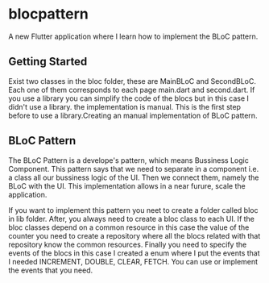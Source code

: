 # blocpattern

A new Flutter application where I learn how to implement the BLoC pattern.

## Getting Started

Exist two classes in the bloc folder, these are MainBLoC and SecondBLoC.
Each one of them corresponds to each page main.dart and second.dart. 
If you use a library you can simplify the code of the blocs but in this case
I didn't use a library.
the implementation is manual.
This is the first step before to use a library.Creating an manual implementation of BLoC pattern.

## BLoC Pattern


The BLoC Pattern is a develope's pattern, which means Bussiness Logic Component.
This pattern says that we need to separate in a component i.e. a class all our bussiness logic of the
UI. Then we connect them, namely the BLoC with the UI.
This implementation allows in a near furure, scale the application.

If you want to implement this pattern you neet to create a folder called bloc in lib folder.
After, you always need to create a bloc class to each UI.
If the bloc classes depend on a common resource in this case the value of the counter you need to create a
repository where all the blocs related with that repository know the common resources.
Finally you need to specify the events of the blocs in this case I created a enum where I put the events that  I needed INCREMENT,
DOUBLE, CLEAR, FETCH. You can use or implement the events that you need.
